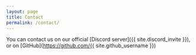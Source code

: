 ```yaml
---
layout: page
title: Contact
permalink: /contact/
---
```


You can contact us on our official [Discord server]({{ site.discord_invite }}), or on [GitHub](https://github.com/{{ site.github_username }})
